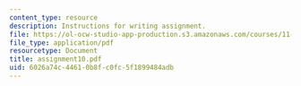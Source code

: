 ```yaml
---
content_type: resource
description: Instructions for writing assignment.
file: https://ol-ocw-studio-app-production.s3.amazonaws.com/courses/11-229-advanced-writing-seminar-spring-2004/6026a74c44610b8fc0fc5f1899484adb_assignment10.pdf
file_type: application/pdf
resourcetype: Document
title: assignment10.pdf
uid: 6026a74c-4461-0b8f-c0fc-5f1899484adb
---
```

